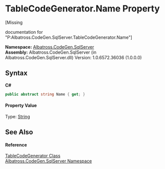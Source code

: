 # TableCodeGenerator.Name Property 
 

\[Missing <summary> documentation for "P:Albatross.CodeGen.SqlServer.TableCodeGenerator.Name"\]

**Namespace:**&nbsp;<a href="N_Albatross_CodeGen_SqlServer.md">Albatross.CodeGen.SqlServer</a><br />**Assembly:**&nbsp;Albatross.CodeGen.SqlServer (in Albatross.CodeGen.SqlServer.dll) Version: 1.0.6572.36036 (1.0.0.0)

## Syntax

**C#**<br />
``` C#
public abstract string Name { get; }
```


#### Property Value
Type: <a href="http://msdn2.microsoft.com/en-us/library/s1wwdcbf" target="_blank">String</a>

## See Also


#### Reference
<a href="T_Albatross_CodeGen_SqlServer_TableCodeGenerator.md">TableCodeGenerator Class</a><br /><a href="N_Albatross_CodeGen_SqlServer.md">Albatross.CodeGen.SqlServer Namespace</a><br />